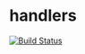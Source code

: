 # handlers

[![Build Status](https://travis-ci.org/atomisthqa/handlers.svg?branch=master)](https://travis-ci.org/atomisthqa/handlers)





 
